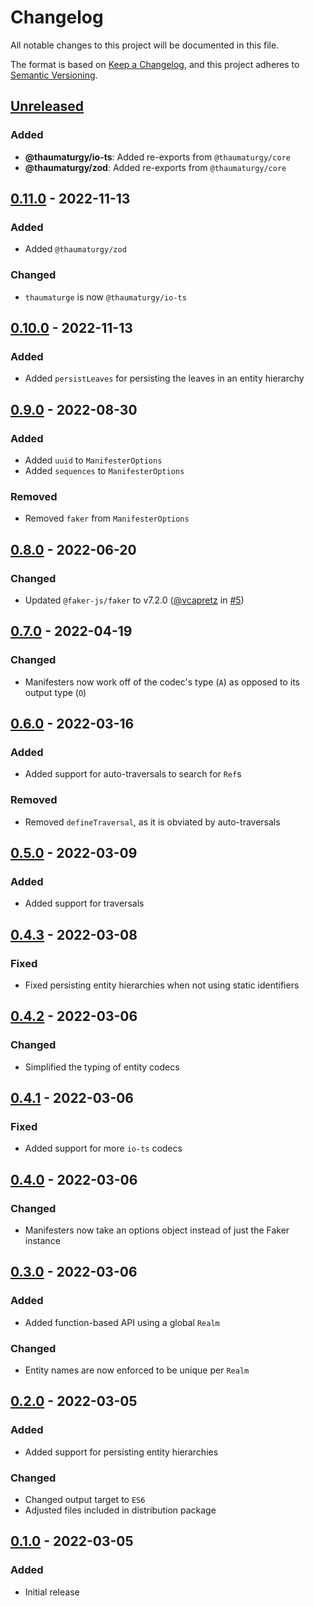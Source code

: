 # Changelog

All notable changes to this project will be documented in this file.

The format is based on [Keep a Changelog](https://keepachangelog.com/en/1.0.0/),
and this project adheres to [Semantic Versioning](https://semver.org/spec/v2.0.0.html).

## [Unreleased]

### Added

- **@thaumaturgy/io-ts**: Added re-exports from `@thaumaturgy/core`
- **@thaumaturgy/zod**: Added re-exports from `@thaumaturgy/core`

## [0.11.0] - 2022-11-13

### Added

- Added `@thaumaturgy/zod`

### Changed

- `thaumaturge` is now `@thaumaturgy/io-ts`

## [0.10.0] - 2022-11-13

### Added

- Added `persistLeaves` for persisting the leaves in an entity hierarchy

## [0.9.0] - 2022-08-30

### Added

- Added `uuid` to `ManifesterOptions`
- Added `sequences` to `ManifesterOptions`

### Removed

- Removed `faker` from `ManifesterOptions`

## [0.8.0] - 2022-06-20

### Changed

- Updated `@faker-js/faker` to v7.2.0 ([@vcapretz](https://github.com/vcapretz) in [#5](https://github.com/maxdeviant/thaumaturgy/pull/5))

## [0.7.0] - 2022-04-19

### Changed

- Manifesters now work off of the codec's type (`A`) as opposed to its output type (`O`)

## [0.6.0] - 2022-03-16

### Added

- Added support for auto-traversals to search for `Ref`s

### Removed

- Removed `defineTraversal`, as it is obviated by auto-traversals

## [0.5.0] - 2022-03-09

### Added

- Added support for traversals

## [0.4.3] - 2022-03-08

### Fixed

- Fixed persisting entity hierarchies when not using static identifiers

## [0.4.2] - 2022-03-06

### Changed

- Simplified the typing of entity codecs

## [0.4.1] - 2022-03-06

### Fixed

- Added support for more `io-ts` codecs

## [0.4.0] - 2022-03-06

### Changed

- Manifesters now take an options object instead of just the Faker instance

## [0.3.0] - 2022-03-06

### Added

- Added function-based API using a global `Realm`

### Changed

- Entity names are now enforced to be unique per `Realm`

## [0.2.0] - 2022-03-05

### Added

- Added support for persisting entity hierarchies

### Changed

- Changed output target to `ES6`
- Adjusted files included in distribution package

## [0.1.0] - 2022-03-05

### Added

- Initial release

[unreleased]: https://github.com/maxdeviant/thaumaturgy/compare/v0.11.0...HEAD
[0.11.0]: https://github.com/maxdeviant/thaumaturgy/compare/v0.10.0...v0.11.0
[0.10.0]: https://github.com/maxdeviant/thaumaturgy/compare/v0.9.0...v0.10.0
[0.9.0]: https://github.com/maxdeviant/thaumaturgy/compare/v0.8.0...v0.9.0
[0.8.0]: https://github.com/maxdeviant/thaumaturgy/compare/v0.7.0...v0.8.0
[0.7.0]: https://github.com/maxdeviant/thaumaturgy/compare/v0.6.0...v0.7.0
[0.6.0]: https://github.com/maxdeviant/thaumaturgy/compare/v0.5.0...v0.6.0
[0.5.0]: https://github.com/maxdeviant/thaumaturgy/compare/v0.4.3...v0.5.0
[0.4.3]: https://github.com/maxdeviant/thaumaturgy/compare/v0.4.2...v0.4.3
[0.4.2]: https://github.com/maxdeviant/thaumaturgy/compare/v0.4.1...v0.4.2
[0.4.1]: https://github.com/maxdeviant/thaumaturgy/compare/v0.4.0...v0.4.1
[0.4.0]: https://github.com/maxdeviant/thaumaturgy/compare/v0.3.0...v0.4.0
[0.3.0]: https://github.com/maxdeviant/thaumaturgy/compare/v0.2.0...v0.3.0
[0.2.0]: https://github.com/maxdeviant/thaumaturgy/compare/v0.1.0...v0.2.0
[0.1.0]: https://github.com/maxdeviant/thaumaturgy/compare/00fcbaa...v0.1.0
